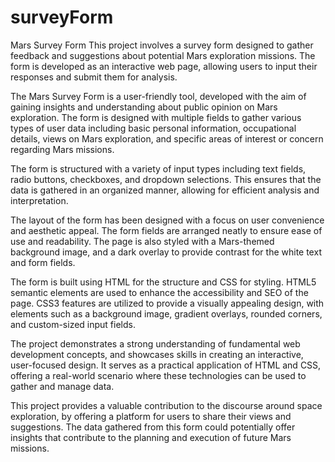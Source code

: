 # surveyForm
Mars Survey Form
This project involves a survey form designed to gather feedback and suggestions about potential Mars exploration missions. The form is developed as an interactive web page, allowing users to input their responses and submit them for analysis.

The Mars Survey Form is a user-friendly tool, developed with the aim of gaining insights and understanding about public opinion on Mars exploration. The form is designed with multiple fields to gather various types of user data including basic personal information, occupational details, views on Mars exploration, and specific areas of interest or concern regarding Mars missions.

The form is structured with a variety of input types including text fields, radio buttons, checkboxes, and dropdown selections. This ensures that the data is gathered in an organized manner, allowing for efficient analysis and interpretation.

The layout of the form has been designed with a focus on user convenience and aesthetic appeal. The form fields are arranged neatly to ensure ease of use and readability. The page is also styled with a Mars-themed background image, and a dark overlay to provide contrast for the white text and form fields.

The form is built using HTML for the structure and CSS for styling. HTML5 semantic elements are used to enhance the accessibility and SEO of the page. CSS3 features are utilized to provide a visually appealing design, with elements such as a background image, gradient overlays, rounded corners, and custom-sized input fields.

The project demonstrates a strong understanding of fundamental web development concepts, and showcases skills in creating an interactive, user-focused design. It serves as a practical application of HTML and CSS, offering a real-world scenario where these technologies can be used to gather and manage data.

This project provides a valuable contribution to the discourse around space exploration, by offering a platform for users to share their views and suggestions. The data gathered from this form could potentially offer insights that contribute to the planning and execution of future Mars missions.
